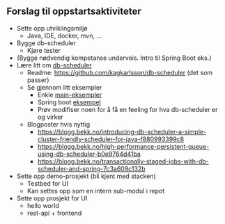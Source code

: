## Forslag til oppstartsaktiviteter

- Sette opp utviklingsmiljø
    - Java, IDE, docker, mvn, ...
- Bygge db-scheduler
    - Kjøre tester
- (Bygge nødvendig kompetanse underveis. Intro til Spring Boot eks.)
- Lære litt om [db-scheduler](https://github.com/kagkarlsson/db-scheduler)
    - Readme: https://github.com/kagkarlsson/db-scheduler  (det som passer)
    - Se gjennom litt eksempler
        - Enkle [main-eksempler](https://github.com/kagkarlsson/db-scheduler/tree/master/examples/features/src/main/java/com/github/kagkarlsson/examples)
        - Spring boot [eksempel](https://github.com/kagkarlsson/db-scheduler/tree/master/examples/spring-boot-example)
        - Prøv modifiser noen for å få en feeling for hva db-scheduler er og virker
    - Blogposter hvis nyttig
        - https://blogg.bekk.no/introducing-db-scheduler-a-simple-cluster-friendly-scheduler-for-java-f880993399c8
        - https://blogg.bekk.no/high-performance-persistent-queue-using-db-scheduler-b0e9764d41ba
        - https://blogg.bekk.no/transactionally-staged-jobs-with-db-scheduler-and-spring-7c3a609c132b
- Sette opp demo-prosjekt (bli kjent med stacken)
    - Testbed for UI
    - Kan settes opp som en intern sub-modul i repot
- Sette opp prosjekt for UI
    - hello world
    - rest-api + frontend
